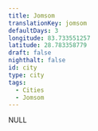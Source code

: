 ```yaml
---
title: Jomsom
translationKey: jomsom
defaultDays: 3
longitude: 83.733551257
latitude: 28.783358779
draft: false
nighthalt: false
id: city
type: city
tags:
  - Cities
  - Jomsom
---
```

NULL
